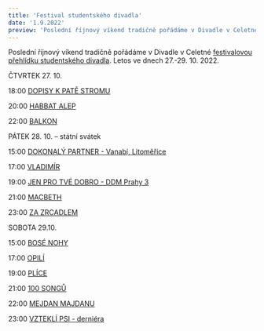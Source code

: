 ```yaml
---
title: 'Festival studentského divadla'
date: '1.9.2022'
preview: 'Poslední říjnový víkend tradičně pořádáme v Divadle v Celetné Festival studentských divadel. A my pro vás již nyní odkrýváme letošní program!...'
---
```

Poslední říjnový víkend tradičně pořádáme v Divadle v Celetné [festivalovou přehlídku studentského divadla](https://www.oldstars.cz/projekty/festival-studentskych-divadel). Letos ve dnech 27.-29. 10. 2022.

ČTVRTEK 27. 10. 

18:00 [DOPISY K PATĚ STROMU](https://www.oldstars.cz/repertoar/dopisy%20k%20pat%C4%9B/)

20:00 [HABBAT ALEP](https://www.oldstars.cz/repertoar/Habbat%20alep)

22:00 [BALKON](https://www.oldstars.cz/repertoar/balkon)


PÁTEK 28. 10. – státní svátek


15:00 [DOKONALÝ PARTNER  - Vanabí, Litoměřice](https://www.oldstars.cz/repertoar/Dokonal%C3%BD%20partner)

17:00 [VLADIMÍR](https://www.oldstars.cz/repertoar/vladimir)

19:00 [JEN PRO TVÉ DOBRO - DDM  Prahy 3](https://www.divadlovceletne.cz/program/jen-pro-tve-dobro/)

21:00 [MACBETH](https://www.oldstars.cz/repertoar/Macbeth22)

23:00 [ZA ZRCADLEM](https://www.oldstars.cz/repertoar/za%20zrcadlem)



SOBOTA 29.10.

15:00 [BOSÉ NOHY](https://www.oldstars.cz/repertoar/bose-nohy)

17:00 [OPILÍ](https://www.oldstars.cz/repertoar/opil%C3%AD)

19:00 [PLÍCE](https://www.oldstars.cz/repertoar/plice)

21:00 [100 SONGŮ](https://www.oldstars.cz/repertoar/100-songu)

22:00 [MEJDAN MAJDANU](https://www.oldstarsontheroad.cz/mejdan-majdanu/)

23:00 [VZTEKLÍ PSI - derniéra](https://www.oldstars.cz/repertoar/vztekli-psi)

